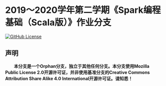 # 2019～2020学年第二学期《Spark编程基础（Scala版）》作业分支

[![GitHub
License](https://img.shields.io/badge/License-MPL--2.0-important)](https://github.com/Dragon1573/Learn2Scala/tree/homework/LICENSE)

## 声明

&emsp;&emsp;**本分支是一个Orphan分支，独立于其他任何分支。本分支使用Mozilla
Public License 2.0开源许可证，并非使用基准分支的Creative Commons Attribution
Share Alike 4.0 International开源许可证。请知悉！**
